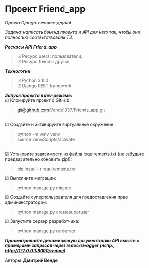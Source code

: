 # Проект Friend_app

<i>Проект Django-сервиса друзей</i>

<i>Задача: написать бэкенд проекта и API для него так,
чтобы они полностью соответствовали ТЗ.</i>

<i><b>Ресурсы API Friend_app</i></b>
<blockquote>
☑ Ресурс users: пользователи; <br>
☑ Ресурс friends: друзья;  <br>
</blockquote>

<i><b>Технологии</i></b>
<blockquote>
☑ Python 3.11.0 <br>
☑ Django REST framework
</blockquote>

<i><b>Запуск проекта в dev-режиме:</i></b><br>
☑ Клонируйте проект с GitHub:</li>
    <blockquote>
      git@github.com:Vende1337/Friends_app.git
    </blockquote>  
☑ Создайте и активируйте виртуальное окружение:</li>
    <blockquote>
      python -m venv venv<br>
      source venv/Scripts/activate
    </blockquote>  
☑ Установите зависимости из файла requirements.txt (не забудьте предварительно обновить pip!):</li>
    <blockquote>
      pip install -r requirements.txt
    </blockquote>
☑ Выполните миграции:</li>
    <blockquote>
      python manage.py migrate
    </blockquote>
☑ Создайте суперпользователя для предоставления прав админинстраторам:</li>
    <blockquote>
      python manage.py createsuperuser
    </blockquote>
 ☑ Запустите сервер разработчика:</li>
    <blockquote>
      python manage.py runserver
    </blockquote>
</li>

<i><b>Просматривайте динамическую документацию API вместе с примерами запросов через redoc/swagger (напр., <http://127.0.0.1:8000/redoc/>)</i></b><br>
  
Авторы:
<b>Дмитрий Венде</b><br>